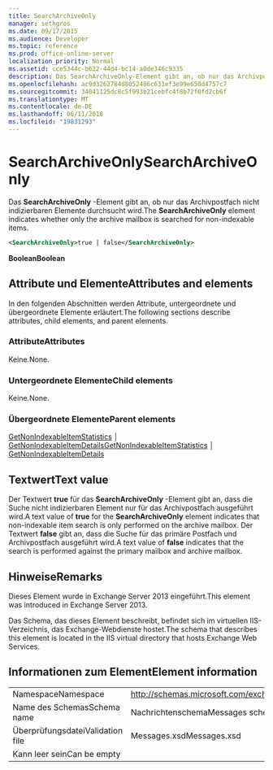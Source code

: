 ```yaml
---
title: SearchArchiveOnly
manager: sethgros
ms.date: 09/17/2015
ms.audience: Developer
ms.topic: reference
ms.prod: office-online-server
localization_priority: Normal
ms.assetid: cce5344c-b622-44d4-bc14-a0de346c9335
description: Das SearchArchiveOnly-Element gibt an, ob nur das Archivpostfach nicht indizierbaren Elemente durchsucht wird.
ms.openlocfilehash: ac9d3262784d8052486c631ef3e99e650d4757c7
ms.sourcegitcommit: 34041125dc8c5f993b21cebfc4f8b72f0fd2cb6f
ms.translationtype: MT
ms.contentlocale: de-DE
ms.lasthandoff: 06/11/2018
ms.locfileid: "19831293"
---
```

# <a name="searcharchiveonly"></a><span data-ttu-id="74708-103">SearchArchiveOnly</span><span class="sxs-lookup"><span data-stu-id="74708-103">SearchArchiveOnly</span></span>

<span data-ttu-id="74708-104">Das **SearchArchiveOnly** -Element gibt an, ob nur das Archivpostfach nicht indizierbaren Elemente durchsucht wird.</span><span class="sxs-lookup"><span data-stu-id="74708-104">The **SearchArchiveOnly** element indicates whether only the archive mailbox is searched for non-indexable items.</span></span> 
  
```xml
<SearchArchiveOnly>true | false</SearchArchiveOnly>
```

 <span data-ttu-id="74708-105">**Boolean**</span><span class="sxs-lookup"><span data-stu-id="74708-105">**Boolean**</span></span>
## <a name="attributes-and-elements"></a><span data-ttu-id="74708-106">Attribute und Elemente</span><span class="sxs-lookup"><span data-stu-id="74708-106">Attributes and elements</span></span>

<span data-ttu-id="74708-107">In den folgenden Abschnitten werden Attribute, untergeordnete und übergeordnete Elemente erläutert.</span><span class="sxs-lookup"><span data-stu-id="74708-107">The following sections describe attributes, child elements, and parent elements.</span></span>
  
### <a name="attributes"></a><span data-ttu-id="74708-108">Attribute</span><span class="sxs-lookup"><span data-stu-id="74708-108">Attributes</span></span>

<span data-ttu-id="74708-109">Keine.</span><span class="sxs-lookup"><span data-stu-id="74708-109">None.</span></span>
  
### <a name="child-elements"></a><span data-ttu-id="74708-110">Untergeordnete Elemente</span><span class="sxs-lookup"><span data-stu-id="74708-110">Child elements</span></span>

<span data-ttu-id="74708-111">Keine.</span><span class="sxs-lookup"><span data-stu-id="74708-111">None.</span></span>
  
### <a name="parent-elements"></a><span data-ttu-id="74708-112">Übergeordnete Elemente</span><span class="sxs-lookup"><span data-stu-id="74708-112">Parent elements</span></span>

<span data-ttu-id="74708-113">[GetNonIndexableItemStatistics](getnonindexableitemstatistics.md) │ [GetNonIndexableItemDetails](getnonindexableitemdetails.md)</span><span class="sxs-lookup"><span data-stu-id="74708-113">[GetNonIndexableItemStatistics](getnonindexableitemstatistics.md) │ [GetNonIndexableItemDetails](getnonindexableitemdetails.md)</span></span>
  
## <a name="text-value"></a><span data-ttu-id="74708-114">Textwert</span><span class="sxs-lookup"><span data-stu-id="74708-114">Text value</span></span>

<span data-ttu-id="74708-115">Der Textwert **true** für das **SearchArchiveOnly** -Element gibt an, dass die Suche nicht indizierbaren Element nur für das Archivpostfach ausgeführt wird.</span><span class="sxs-lookup"><span data-stu-id="74708-115">A text value of **true** for the **SearchArchiveOnly** element indicates that non-indexable item search is only performed on the archive mailbox.</span></span> <span data-ttu-id="74708-116">Der Textwert **false** gibt an, dass die Suche für das primäre Postfach und Archivpostfach ausgeführt wird.</span><span class="sxs-lookup"><span data-stu-id="74708-116">A text value of **false** indicates that the search is performed against the primary mailbox and archive mailbox.</span></span> 
  
## <a name="remarks"></a><span data-ttu-id="74708-117">Hinweise</span><span class="sxs-lookup"><span data-stu-id="74708-117">Remarks</span></span>

<span data-ttu-id="74708-118">Dieses Element wurde in Exchange Server 2013 eingeführt.</span><span class="sxs-lookup"><span data-stu-id="74708-118">This element was introduced in Exchange Server 2013.</span></span>
  
<span data-ttu-id="74708-119">Das Schema, das dieses Element beschreibt, befindet sich im virtuellen IIS-Verzeichnis, das Exchange-Webdienste hostet.</span><span class="sxs-lookup"><span data-stu-id="74708-119">The schema that describes this element is located in the IIS virtual directory that hosts Exchange Web Services.</span></span>
  
## <a name="element-information"></a><span data-ttu-id="74708-120">Informationen zum Element</span><span class="sxs-lookup"><span data-stu-id="74708-120">Element information</span></span>

|||
|:-----|:-----|
|<span data-ttu-id="74708-121">Namespace</span><span class="sxs-lookup"><span data-stu-id="74708-121">Namespace</span></span>  <br/> |http://schemas.microsoft.com/exchange/services/2006/messages  <br/> |
|<span data-ttu-id="74708-122">Name des Schemas</span><span class="sxs-lookup"><span data-stu-id="74708-122">Schema name</span></span>  <br/> |<span data-ttu-id="74708-123">Nachrichtenschema</span><span class="sxs-lookup"><span data-stu-id="74708-123">Messages schema</span></span>  <br/> |
|<span data-ttu-id="74708-124">Überprüfungsdatei</span><span class="sxs-lookup"><span data-stu-id="74708-124">Validation file</span></span>  <br/> |<span data-ttu-id="74708-125">Messages.xsd</span><span class="sxs-lookup"><span data-stu-id="74708-125">Messages.xsd</span></span>  <br/> |
|<span data-ttu-id="74708-126">Kann leer sein</span><span class="sxs-lookup"><span data-stu-id="74708-126">Can be empty</span></span>  <br/> ||
   

